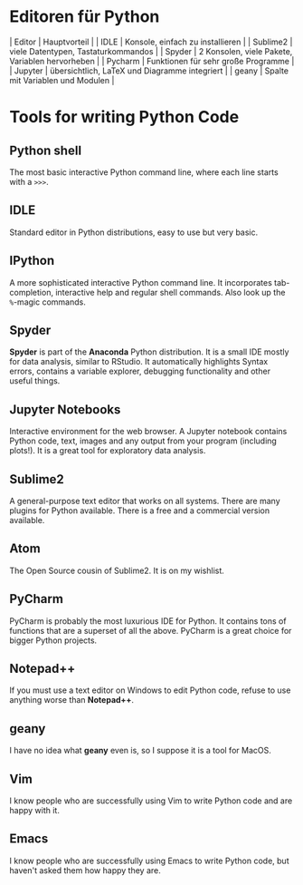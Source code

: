 
# Editoren für Python

| Editor | Hauptvorteil |
| IDLE | Konsole, einfach zu installieren |
| Sublime2 | viele Datentypen, Tastaturkommandos |
| Spyder | 2 Konsolen, viele Pakete, Variablen hervorheben |
| Pycharm | Funktionen für sehr große Programme |
| Jupyter | übersichtlich, LaTeX und Diagramme integriert |
| geany | Spalte mit Variablen und Modulen |

# Tools for writing Python Code

## Python shell

The most basic interactive Python command line, where each line starts with a `>>>`.

## IDLE

Standard editor in Python distributions, easy to use but very basic.

## IPython

A more sophisticated interactive Python command line. It incorporates tab-completion, interactive help and regular shell commands. Also look up the `%`-magic commands.

## Spyder

**Spyder** is part of the **Anaconda** Python distribution. It is a small IDE mostly for data analysis, similar to RStudio. It automatically highlights Syntax errors, contains a variable explorer, debugging functionality and other useful things.

## Jupyter Notebooks

Interactive environment for the web browser. A Jupyter notebook contains Python code, text, images and any output from your program (including plots!). It is a great tool for exploratory data analysis.

## Sublime2

A general-purpose text editor that works on all systems. There are many plugins for Python available. There is a free and a commercial version available.

## Atom

The Open Source cousin of Sublime2. It is on my wishlist.

## PyCharm

PyCharm is probably the most luxurious IDE for Python. It contains tons of functions that are a superset of all the above. PyCharm is a great choice for bigger Python projects.

## Notepad++

If you must use a text editor on Windows to edit Python code, refuse to use anything worse than **Notepad++**.

## geany

I have no idea what **geany** even is, so I suppose it is a tool for MacOS.

## Vim

I know people who are successfully using Vim to write Python code and are happy with it.

## Emacs

I know people who are successfully using Emacs to write Python code, but haven't asked them how happy they are.
